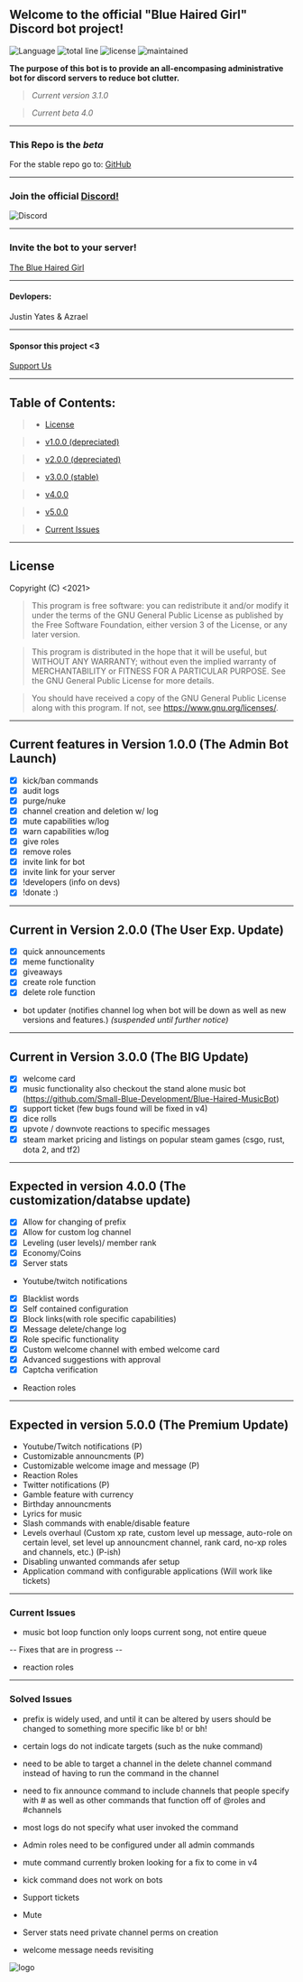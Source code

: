## Welcome to the official "Blue Haired Girl" Discord bot project!

![Language](https://img.shields.io/github/languages/top/justinyates887/blue-haired-girl-bot?color=yellow)
![total line](https://img.shields.io/tokei/lines/github/justinyates887/BHG-BETA)
![license](https://img.shields.io/badge/License-GNU-blueviolet)
![maintained](https://img.shields.io/maintenance/yes/2021)

**The purpose of this bot is to provide an all-encompasing administrative bot for discord servers to reduce bot clutter.**

> *Current version 3.1.0*

> *Current beta 4.0*

---------------------------------------------------------------------------------------------------------------------------

### This Repo is the *beta*

For the stable repo go to: [GitHub](https://github.com/Small-Blue-Development/the-blue-haired-girl-v2.0)

---------------------------------------------------------------------------------------------------------------------------

### Join the official [Discord!](https://discord.gg/tb4mZWtXC8)
![Discord](https://img.shields.io/discord/795324515034726410?color=blue)

---------------------------------------------------------------------------------------------------------------------------

### Invite the bot to your server!
[The Blue Haired Girl](https://discord.com/api/oauth2/authorize?client_id=794674548875460649&permissions=8&scope=bot)

---------------------------------------------------------------------------------------------------------------------------

#### **Devlopers:**

Justin Yates & Azrael

---------------------------------------------------------------------------------------------------------------------------

#### Sponsor this project <3
[Support Us](https://www.patreon.com/smallblue)


---------------------------------------------------------------------------------------------------------------------------

## Table of Contents:

> - [License](#license)

> - [v1.0.0 (depreciated)](#v1)

> - [v2.0.0 (depreciated)](#v2)

> - [v3.0.0 (stable)](#v3)

> - [v4.0.0](#v4)

> - [v5.0.0](#v5)

> - [Current Issues](#current-issues)

---------------------------------------------------------------------------------------------------------------------------

## <a name="license"></a>License

Copyright (C) <2021>
> This program is free software: you can redistribute it and/or modify
it under the terms of the GNU General Public License as published by
the Free Software Foundation, either version 3 of the License, or
any later version.

> This program is distributed in the hope that it will be useful,
but WITHOUT ANY WARRANTY; without even the implied warranty of
MERCHANTABILITY or FITNESS FOR A PARTICULAR PURPOSE.  See the
GNU General Public License for more details.

> You should have received a copy of the GNU General Public License
along with this program.  If not, see <https://www.gnu.org/licenses/>.

---------------------------------------------------------------------------------------------------------------------------

## <a name="v1"></a>Current features in Version 1.0.0 (The Admin Bot Launch)

- [x] kick/ban commands
- [x] audit logs
- [x] purge/nuke
- [x] channel creation and deletion w/ log
- [x] mute capabilities w/log
- [x] warn capabilities w/log
- [x] give roles 
- [x] remove roles
- [x] invite link for bot
- [x] invite link for your server
- [x] !developers (info on devs)
- [x] !donate :)

---------------------------------------------------------------------------------------------------------------------------

## <a name="v2"></a>Current in Version 2.0.0 (The User Exp. Update)

- [x] quick announcements
- [x] meme functionality
- [x] giveaways
- [x] create role function
- [x] delete role function
- bot updater (notifies channel log when bot will be down as well as new versions and features.) *(suspended until further notice)*

---------------------------------------------------------------------------------------------------------------------------

## <a name="v3"></a>Current in Version 3.0.0 (The BIG Update)

- [X] welcome card
- [x] music functionality also checkout the stand alone music bot (https://github.com/Small-Blue-Development/Blue-Haired-MusicBot)
- [x] support ticket (few bugs found will be fixed in v4)
- [x] dice rolls
- [x] upvote / downvote reactions to specific messages
- [x] steam market pricing and listings on popular steam games (csgo, rust, dota 2, and tf2)

---------------------------------------------------------------------------------------------------------------------------

## <a name="v4"></a>Expected in version 4.0.0 (The customization/databse update)
- [x] Allow for changing of prefix
- [x] Allow for custom log channel
- [x] Leveling (user levels)/ member rank
- [x] Economy/Coins
- [x] Server stats
- Youtube/twitch notifications
- [x] Blacklist words
- [x] Self contained configuration
- [x] Block links(with role specific capabilities)
- [x] Message delete/change log
- [x] Role specific functionality
- [x] Custom welcome channel with embed welcome card
- [x] Advanced suggestions with approval
- [x] Captcha verification
- Reaction roles


---------------------------------------------------------------------------------------------------------------------------

## <a name="v5"></a>Expected in version 5.0.0 (The Premium Update)
- Youtube/Twitch notifications (P)
- Customizable announcments (P)
- Customizable welcome image and message (P)
- Reaction Roles 
- Twitter notifications (P)
- Gamble feature with currency
- Birthday announcments
- Lyrics for music
- Slash commands with enable/disable feature
- Levels overhaul (Custom xp rate, custom level up message, auto-role on certain level, set level up announcment channel, rank card, no-xp roles and channels, etc.) (P-ish)
- Disabling unwanted commands afer setup
- Application command with configurable applications (Will work like tickets)

---------------------------------------------------------------------------------------------------------------------------

### <a name="current-issues"></a>Current Issues

- music bot loop function only loops current song, not entire queue

--  Fixes that are in progress  --

- reaction roles

---------------------------------------------------------------------------------------------------------------------------

### <a name="solved-issues"></a>Solved Issues

- prefix is widely used, and until it can be altered by users should be changed to something more specific like b! or bh!

- certain logs do not indicate targets (such as the nuke command)

- need to be able to target a channel in the delete channel command instead of having to run the command in the channel

- need to fix announce command to include channels that people specify with # as well as other commands that function off of @roles and #channels

- most logs do not specify what user invoked the command

- Admin roles need to be configured under all admin commands

- mute command currently broken looking for a fix to come in v4

- kick command does not work on bots

- Support tickets

- Mute 

- Server stats need private channel perms on creation

- welcome message needs revisiting

![logo](./BlueHairedGirl.png)
